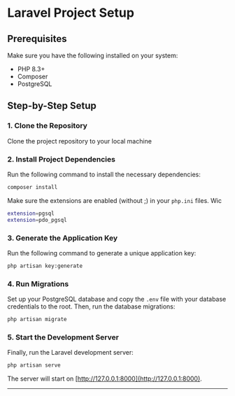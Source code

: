 # Laravel Project Setup

## Prerequisites

Make sure you have the following installed on your system:
- PHP 8.3+
- Composer
- PostgreSQL

## Step-by-Step Setup

### 1. Clone the Repository
Clone the project repository to your local machine

### 2. Install Project Dependencies
Run the following command to install the necessary dependencies:

```bash
composer install
```

Make sure the extensions are enabled (without ;) in your `php.ini` files. Wic

```bash
extension=pgsql
extension=pdo_pgsql
```

### 3. Generate the Application Key
Run the following command to generate a unique application key:

```bash
php artisan key:generate
```

### 4. Run Migrations
Set up your PostgreSQL database and copy the `.env` file with your database credentials to the root. Then, run the database migrations:

```bash
php artisan migrate
```

### 5. Start the Development Server
Finally, run the Laravel development server:

```bash
php artisan serve
```

The server will start on [http://127.0.0.1:8000](http://127.0.0.1:8000).

---